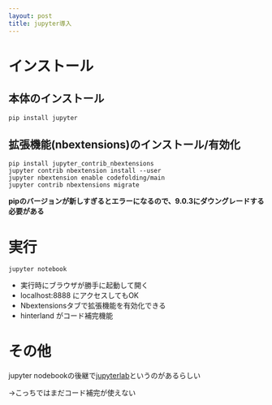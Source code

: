 ```yaml
---
layout: post
title: jupyter導入
---
```


# インストール

## 本体のインストール
```
pip install jupyter
```

## 拡張機能(nbextensions)のインストール/有効化

```
pip install jupyter_contrib_nbextensions
jupyter contrib nbextension install --user
jupyter nbextension enable codefolding/main
jupyter contrib nbextensions migrate
```
**pipのバージョンが新しすぎるとエラーになるので、9.0.3にダウングレードする必要がある**

# 実行
```
jupyter notebook
```

- 実行時にブラウザが勝手に起動して開く
- localhost:8888 にアクセスしてもOK
- Nbextensionsタブで拡張機能を有効化できる
- hinterland がコード補完機能

# その他
jupyter nodebookの後継で[jupyterlab](https://github.com/jupyterlab/jupyterlab)というのがあるらしい

→こっちではまだコード補完が使えない
 